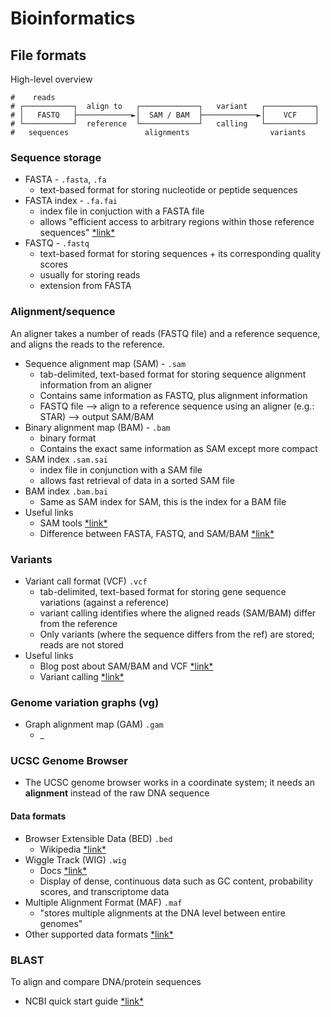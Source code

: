 # Bioinformatics


## File formats


High-level overview

```
#    reads
# ┌───────────┐  align to   ┌─────────────┐   variant   ┌───────────┐
# │   FASTQ   ├────────────►│  SAM / BAM  ├────────────►│    VCF    │
# └───────────┘  reference  └─────────────┘   calling   └───────────┘
#   sequences                 alignments                  variants
```
<!-- https://tinyurl.com/d373myk5 -->


### Sequence storage

- FASTA - `.fasta`, `.fa`
  - text-based format for storing nucleotide or peptide sequences
- FASTA index - `.fa.fai`
  - index file in conjuction with a FASTA file
  - allows "efficient access to arbitrary regions within those reference sequences" [\*link\*](http://manpages.ubuntu.com/manpages/bionic/man5/faidx.5.html)
- FASTQ - `.fastq`
  - text-based format for storing sequences + its corresponding quality scores
  - usually for storing reads
  - extension from FASTA


### Alignment/sequence

An aligner takes a number of reads (FASTQ file) and a reference sequence, and aligns the reads to the reference.


- Sequence alignment map (SAM) - `.sam`
    * tab-delimited, text-based format for storing sequence alignment information from an aligner
    * Contains same information as FASTQ, plus alignment information
    * FASTQ file --> align to a reference sequence using an aligner (e.g.: STAR) --> output SAM/BAM
- Binary alignment map (BAM) - `.bam`
    * binary format
    * Contains the exact same information as SAM except more compact
- SAM index `.sam.sai`
    * index file in conjunction with a SAM file
    * allows fast retrieval of data in a sorted SAM file
- BAM index `.bam.bai`
    * Same as SAM index for SAM, this is the index for a BAM file
- Useful links
    * SAM tools [\*link\*](https://en.wikipedia.org/wiki/SAMtools)
    * Difference between FASTA, FASTQ, and SAM/BAM [\*link\*](https://bioinformatics.stackexchange.com/a/385)


### Variants

- Variant call format (VCF) `.vcf`
    * tab-delimited, text-based format for storing gene sequence variations (against a reference)
    * variant calling identifies where the aligned reads (SAM/BAM) differ from the reference
    * Only variants (where the sequence differs from the ref) are stored; reads are not stored
- Useful links
    * Blog post about SAM/BAM and VCF [\*link\*](https://kaushikghose.wordpress.com/2014/03/26/sam-bam-vcf-what/)
    * Variant calling [\*link\*](https://www.ebi.ac.uk/training/online/courses/human-genetic-variation-introduction/variant-identification-and-analysis/)


### Genome variation graphs (vg)

- Graph alignment map (GAM) `.gam`
    * _


### UCSC Genome Browser

<!-- BME 110 Spring 2021 -->
- The UCSC genome browser works in a coordinate system; it needs an **alignment** instead of the raw DNA sequence

#### Data formats

- Browser Extensible Data (BED) `.bed`
    * Wikipedia [\*link\*](https://en.wikipedia.org/wiki/BED_(file_format))
- Wiggle Track (WIG) `.wig`
    * Docs [\*link\*](https://genome.ucsc.edu/goldenPath/help/wiggle.html)
    * Display of dense, continuous data such as GC content, probability scores, and transcriptome data
- Multiple Alignment Format (MAF) `.maf`
    * "stores multiple alignments at the DNA level between entire genomes"
- Other supported data formats [\*link\*](https://genome.ucsc.edu/FAQ/FAQformat.html)


### BLAST

To align and compare DNA/protein sequences

- NCBI quick start guide [\*link\*](https://www.ncbi.nlm.nih.gov/books/NBK1734/)



